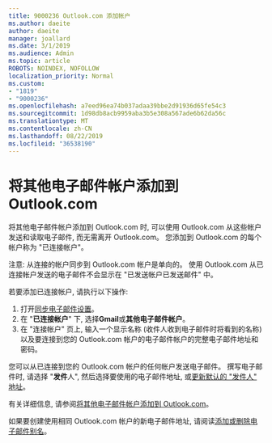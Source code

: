 ```yaml
---
title: 9000236 Outlook.com 添加帐户
ms.author: daeite
author: daeite
manager: joallard
ms.date: 3/1/2019
ms.audience: Admin
ms.topic: article
ROBOTS: NOINDEX, NOFOLLOW
localization_priority: Normal
ms.custom:
- "1819"
- "9000236"
ms.openlocfilehash: a7eed96ea74b037adaa39bbe2d91936d65fe54c3
ms.sourcegitcommit: 1d98db8acb9959aba3b5e308a567ade6b62da56c
ms.translationtype: MT
ms.contentlocale: zh-CN
ms.lasthandoff: 08/22/2019
ms.locfileid: "36538190"
---
```

# <a name="add-your-other-email-accounts-to-outlookcom"></a>将其他电子邮件帐户添加到 Outlook.com

将其他电子邮件帐户添加到 Outlook.com 时, 可以使用 Outlook.com 从这些帐户发送和读取电子邮件, 而无需离开 Outlook.com。 您添加到 Outlook.com 的每个帐户称为 "已连接帐户"。

注意: 从连接的帐户同步到 Outlook.com 帐户是单向的。 使用 Outlook.com 从已连接帐户发送的电子邮件不会显示在 "已发送帐户已发送邮件" 中。

若要添加已连接帐户, 请执行以下操作:

1. 打开[同步电子邮件设置](https://go.microsoft.com/fwlink/?linkid=875264)。
2. 在 "**已连接帐户**" 下, 选择**Gmail**或**其他电子邮件帐户**。
3. 在 "连接帐户" 页上, 输入一个显示名称 (收件人收到电子邮件时将看到的名称) 以及要连接到您的 Outlook.com 帐户的电子邮件帐户的完整电子邮件地址和密码。

您可以从已连接到您的 Outlook.com 帐户的任何帐户发送电子邮件。 撰写电子邮件时, 请选择 "**发件**人", 然后选择要使用的电子邮件地址, 或[更新默认的 "发件人" 地址](https://go.microsoft.com/fwlink/?linkid=875264)。

有关详细信息, 请参阅[将其他电子邮件帐户添加到 Outlook.com](https://support.office.com/article/c5224df4-5885-4e79-91ba-523aa743f0ba?wt.mc_id=Office_Outlook_com_Alchemy)。

如果要创建使用相同 Outlook.com 帐户的新电子邮件地址, 请阅读[添加或删除电子邮件别名](https://support.office.com/article/459b1989-356d-40fa-a689-8f285b13f1f2?wt.mc_id=Office_Outlook_com_Alchemy)。